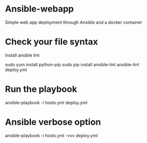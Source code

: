 # Ansible-webapp
Simple web app deployment through Ansible and a docker container

# Check your file syntax 
Install ansible lint

sudo yum install python-pip
sudo pip install ansible-lint
ansible-lint deploy.yml

# Run the playbook

ansible-playbook -i hosts.yml deploy.yml

# Ansible verbose option

ansible-playbook -i hosts.yml -vvv deploy.yml
